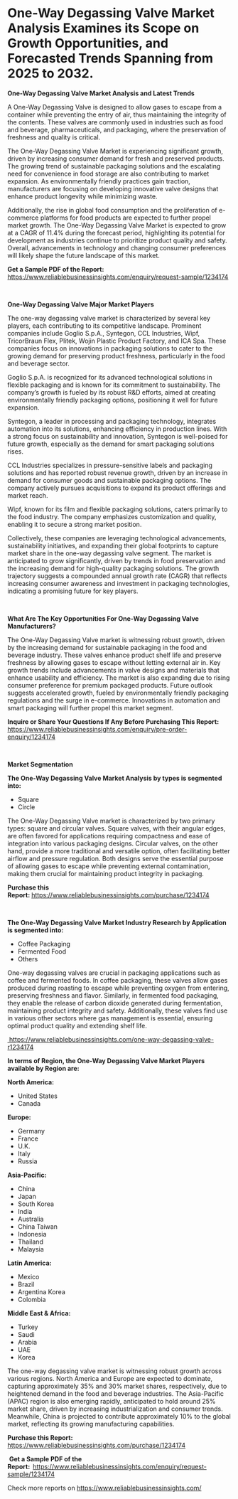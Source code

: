 <p><h1>One-Way Degassing Valve Market Analysis Examines its Scope on Growth Opportunities, and Forecasted Trends Spanning from 2025 to 2032.</h1></p><p><strong>One-Way Degassing Valve Market Analysis and Latest Trends</strong></p>
<p><p>A One-Way Degassing Valve is designed to allow gases to escape from a container while preventing the entry of air, thus maintaining the integrity of the contents. These valves are commonly used in industries such as food and beverage, pharmaceuticals, and packaging, where the preservation of freshness and quality is critical. </p><p>The One-Way Degassing Valve Market is experiencing significant growth, driven by increasing consumer demand for fresh and preserved products. The growing trend of sustainable packaging solutions and the escalating need for convenience in food storage are also contributing to market expansion. As environmentally friendly practices gain traction, manufacturers are focusing on developing innovative valve designs that enhance product longevity while minimizing waste. </p><p>Additionally, the rise in global food consumption and the proliferation of e-commerce platforms for food products are expected to further propel market growth. The One-Way Degassing Valve Market is expected to grow at a CAGR of 11.4% during the forecast period, highlighting its potential for development as industries continue to prioritize product quality and safety. Overall, advancements in technology and changing consumer preferences will likely shape the future landscape of this market.</p></p>
<p><strong>Get a Sample PDF of the Report:&nbsp;</strong> <a href="https://www.reliablebusinessinsights.com/enquiry/request-sample/1234174?utm_campaign=2318&utm_medium=2&utm_source=Github&utm_content=ia&utm_term=11042025&utm_id=one-way-degassing-valve">https://www.reliablebusinessinsights.com/enquiry/request-sample/1234174</a></p>
<p>&nbsp;</p>
<p><strong>One-Way Degassing Valve Major Market Players</strong></p>
<p><p>The one-way degassing valve market is characterized by several key players, each contributing to its competitive landscape. Prominent companies include Goglio S.p.A., Syntegon, CCL Industries, Wipf, TricorBraun Flex, Plitek, Wojin Plastic Product Factory, and ICA Spa. These companies focus on innovations in packaging solutions to cater to the growing demand for preserving product freshness, particularly in the food and beverage sector.</p><p>Goglio S.p.A. is recognized for its advanced technological solutions in flexible packaging and is known for its commitment to sustainability. The company’s growth is fueled by its robust R&D efforts, aimed at creating environmentally friendly packaging options, positioning it well for future expansion.</p><p>Syntegon, a leader in processing and packaging technology, integrates automation into its solutions, enhancing efficiency in production lines. With a strong focus on sustainability and innovation, Syntegon is well-poised for future growth, especially as the demand for smart packaging solutions rises.</p><p>CCL Industries specializes in pressure-sensitive labels and packaging solutions and has reported robust revenue growth, driven by an increase in demand for consumer goods and sustainable packaging options. The company actively pursues acquisitions to expand its product offerings and market reach.</p><p>Wipf, known for its film and flexible packaging solutions, caters primarily to the food industry. The company emphasizes customization and quality, enabling it to secure a strong market position.</p><p>Collectively, these companies are leveraging technological advancements, sustainability initiatives, and expanding their global footprints to capture market share in the one-way degassing valve segment. The market is anticipated to grow significantly, driven by trends in food preservation and the increasing demand for high-quality packaging solutions. The growth trajectory suggests a compounded annual growth rate (CAGR) that reflects increasing consumer awareness and investment in packaging technologies, indicating a promising future for key players.</p></p>
<p>&nbsp;</p>
<p><strong>What Are The Key Opportunities For One-Way Degassing Valve Manufacturers?</strong></p>
<p><p>The One-Way Degassing Valve market is witnessing robust growth, driven by the increasing demand for sustainable packaging in the food and beverage industry. These valves enhance product shelf life and preserve freshness by allowing gases to escape without letting external air in. Key growth trends include advancements in valve designs and materials that enhance usability and efficiency. The market is also expanding due to rising consumer preference for premium packaged products. Future outlook suggests accelerated growth, fueled by environmentally friendly packaging regulations and the surge in e-commerce. Innovations in automation and smart packaging will further propel this market segment.</p></p>
<p><strong>Inquire or Share Your Questions If Any Before Purchasing This Report:</strong> <a href="https://www.reliablebusinessinsights.com/enquiry/pre-order-enquiry/1234174?utm_campaign=2318&utm_medium=2&utm_source=Github&utm_content=ia&utm_term=11042025&utm_id=one-way-degassing-valve">https://www.reliablebusinessinsights.com/enquiry/pre-order-enquiry/1234174</a></p>
<p>&nbsp;</p>
<p><strong>Market Segmentation</strong></p>
<p><strong>The One-Way Degassing Valve Market Analysis by types is segmented into:</strong></p>
<p><ul><li>Square</li><li>Circle</li></ul></p>
<p><p>The One-Way Degassing Valve market is characterized by two primary types: square and circular valves. Square valves, with their angular edges, are often favored for applications requiring compactness and ease of integration into various packaging designs. Circular valves, on the other hand, provide a more traditional and versatile option, often facilitating better airflow and pressure regulation. Both designs serve the essential purpose of allowing gases to escape while preventing external contamination, making them crucial for maintaining product integrity in packaging.</p></p>
<p><strong>Purchase this Report:&nbsp;</strong><a href="https://www.reliablebusinessinsights.com/purchase/1234174?utm_campaign=2318&utm_medium=2&utm_source=Github&utm_content=ia&utm_term=11042025&utm_id=one-way-degassing-valve">https://www.reliablebusinessinsights.com/purchase/1234174</a></p>
<p>&nbsp;</p>
<p><strong>The One-Way Degassing Valve Market Industry Research by Application is segmented into:</strong></p>
<p><ul><li>Coffee Packaging</li><li>Fermented Food</li><li>Others</li></ul></p>
<p><p>One-way degassing valves are crucial in packaging applications such as coffee and fermented foods. In coffee packaging, these valves allow gases produced during roasting to escape while preventing oxygen from entering, preserving freshness and flavor. Similarly, in fermented food packaging, they enable the release of carbon dioxide generated during fermentation, maintaining product integrity and safety. Additionally, these valves find use in various other sectors where gas management is essential, ensuring optimal product quality and extending shelf life.</p></p>
<p><a href="https://www.reliablebusinessinsights.com/one-way-degassing-valve-r1234174?utm_campaign=2318&utm_medium=2&utm_source=Github&utm_content=ia&utm_term=11042025&utm_id=one-way-degassing-valve">&nbsp;https://www.reliablebusinessinsights.com/one-way-degassing-valve-r1234174</a></p>
<p><strong>In terms of Region, the One-Way Degassing Valve Market Players available by Region are:</strong></p>
<p>
    <p> <strong> North America: </strong>
        <ul>
            <li>United States</li>
            <li>Canada</li>
        </ul>
        </p> 
    <p> <strong> Europe: </strong>
        <ul>
            <li>Germany</li>
            <li>France</li>
            <li>U.K.</li>
            <li>Italy</li>
            <li>Russia</li>
        </ul>
        </p> 
    <p> <strong> Asia-Pacific: </strong>
        <ul>
            <li>China</li>
            <li>Japan</li>
            <li>South Korea</li>
            <li>India</li>
            <li>Australia</li>
            <li>China Taiwan</li>
            <li>Indonesia</li>
            <li>Thailand</li>
            <li>Malaysia</li>
        </ul>
        </p> 
    <p> <strong> Latin America: </strong>
        <ul>
            <li>Mexico</li>
            <li>Brazil</li>
            <li>Argentina Korea</li>
            <li>Colombia</li>
        </ul>
        </p> 
    <p> <strong> Middle East & Africa: </strong>
        <ul>
            <li>Turkey</li>
            <li>Saudi</li>
            <li>Arabia</li>
            <li>UAE</li>
            <li>Korea</li>
        </ul>
    </p>
    </p>
<p><p>The one-way degassing valve market is witnessing robust growth across various regions. North America and Europe are expected to dominate, capturing approximately 35% and 30% market shares, respectively, due to heightened demand in the food and beverage industries. The Asia-Pacific (APAC) region is also emerging rapidly, anticipated to hold around 25% market share, driven by increasing industrialization and consumer trends. Meanwhile, China is projected to contribute approximately 10% to the global market, reflecting its growing manufacturing capabilities.</p></p>
<p><strong>Purchase this Report: </strong><a href="https://www.reliablebusinessinsights.com/purchase/1234174?utm_campaign=2318&utm_medium=2&utm_source=Github&utm_content=ia&utm_term=11042025&utm_id=one-way-degassing-valve">https://www.reliablebusinessinsights.com/purchase/1234174</a></p>
<p>&nbsp;<strong>Get a Sample PDF of the Report:&nbsp;&nbsp;</strong><a href="https://www.reliablebusinessinsights.com/enquiry/request-sample/1234174?utm_campaign=2318&utm_medium=2&utm_source=Github&utm_content=ia&utm_term=11042025&utm_id=one-way-degassing-valve">https://www.reliablebusinessinsights.com/enquiry/request-sample/1234174</a></p>
<p><strong></strong></p>
<p>Check more reports on <a href="https://www.reliablebusinessinsights.com/?utm_campaign=2318&utm_medium=2&utm_source=Github&utm_content=ia&utm_term=11042025&utm_id=one-way-degassing-valve">https://www.reliablebusinessinsights.com/</a></p>